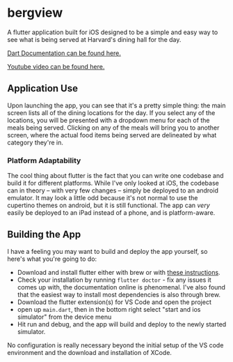 # bergview

A flutter application built for iOS designed to be a simple and easy way to see what is being served at Harvard's dining hall for the day.

[Dart Documentation can be found here.](https://the03ennis.github.io/bergview/doc/api/)

[Youtube video can be found here.](https://youtu.be/utfXvKBDICM)

## Application Use

Upon launching the app, you can see that it's a pretty simple thing: the main screen lists all of the dining locations for the day.
If you select any of the locations, you will be presented with a dropdown menu for each of the meals being served. Clicking on any of the meals will bring you to another screen, where the actual food items being served are delineated by what category they're in.

### Platform Adaptability

The cool thing about flutter is the fact that you can write one codebase and build it for different platforms.
While I've only looked at iOS, the codebase can in theory – with very few changes – simply be deployed to an android emulator. It may look a little odd because it's not normal to use the cupertino themes on android, but it is still functional.
The app can *very* easily be deployed to an iPad instead of a phone, and is platform-aware.

## Building the App

I have a feeling you may want to build and deploy the app yourself, so here's what you're going to do:

 - Download and install flutter either with brew or with [these instructions](https://docs.flutter.dev/get-started/install/macos).
 - Check your installation by running `flutter doctor` - fix any issues it comes up with, the documentation online is phenomenal. I've also found that the easiest way to install most dependencies is also through brew.
 - Download the flutter extension(s) for VS Code and open the project
 - open up `main.dart`, then in the bottom right select "start and ios simulator" from the device menu
 - Hit run and debug, and the app will build and deploy to the newly started simulator.

No configuration is really necessary beyond the initial setup of the VS code environment and the download and installation of XCode.
